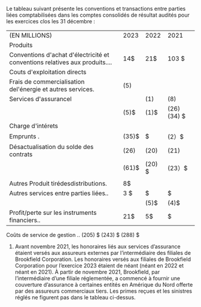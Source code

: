 Le tableau suivant présente les conventions et transactions entre parties liées comptabilisées dans les comptes consolidés de résultat audités pour les exercices clos les 31 décembre :  

<html><body><table><tr><td>(EN MILLIONS)</td><td>2023</td><td>2022</td><td>2021</td></tr><tr><td>Produits</td><td></td><td></td><td></td></tr><tr><td>Conventions d'achat d'électricité et conventions relatives aux produits....</td><td>14$</td><td>21$</td><td>103 $</td></tr><tr><td>Couts d'exploitation directs</td><td></td><td></td><td></td></tr><tr><td>Frais de commercialisation del'énergie et autres services.</td><td>(5)</td><td></td><td></td></tr><tr><td>Services d'assurancel</td><td></td><td>(1)</td><td>(8)</td></tr><tr><td></td><td>(5)$</td><td>(1)$</td><td>(26) (34) $</td></tr><tr><td>Charge d'intérets</td><td></td><td></td><td></td></tr><tr><td>Emprunts .</td><td>(35)$</td><td>$</td><td>(2）$</td></tr><tr><td>Désactualisation du solde des contrats </td><td>(26)</td><td>(20)</td><td>(21)</td></tr><tr><td></td><td>(61)$</td><td>(20) $</td><td>(23）$</td></tr><tr><td></td><td></td><td></td><td></td></tr><tr><td>Autres Produit tirédesdistributions.</td><td>8$</td><td></td><td></td></tr><tr><td>Autres services entre parties liées..</td><td>3 $</td><td>$</td><td>$</td></tr><tr><td></td><td></td><td>(5)$</td><td>(4)$</td></tr><tr><td>Profit/perte sur les instruments financiers..</td><td>21$</td><td>5$</td><td>$</td></tr></table></body></html>  

Coûts de service de gestion .. (205) \$ (243) \$ (288) \$  

1) Avant novembre 2021, les honoraires liés aux services d’assurance étaient versés aux assureurs externes par l’intermédiaire des filiales de Brookfield Corporation. Les honoraires versés aux filiales de Brookfield Corporation pour l’exercice 2023 étaient de néant (néant en 2022 et néant en 2021). À partir de novembre 2021, Brookfield, par l’intermédiaire d’une filiale réglementée, a commencé à fournir une couverture d’assurance à certaines entités en Amérique du Nord offerte par des assureurs commerciaux tiers. Les primes reçues et les sinistres réglés ne figurent pas dans le tableau ci-dessus.  